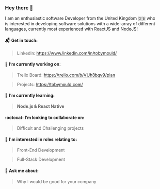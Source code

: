 ### Hey there 👋
I am an enthusiastic software Developer from the United Kingdom :uk: who is interested in developing software solutions with a wide-array of different languages, currently most experienced with ReactJS and NodeJS!

#### 📬 Get in touch: 
> LinkedIn: https://www.linkedin.com/in/tobymould/

#### 🔭 I’m currently working on:
 > Trello Board: https://trello.com/b/VUh8bqv9/plan
 
 > Projects: https://tobymould.com/

#### 🌱 I’m currently learning: 
> __Node.js & React Native__

#### :octocat: I’m looking to collaborate on:
> Difficult and Challenging projects 

#### 👷 I'm interested in roles relating to:
> Front-End Development

> Full-Stack Development

#### 💬 Ask me about:
> Why I would be good for your company


<!--
**tobymould/tobymould** is a ✨ _special_ ✨ repository because its `README.md` (this file) appears on your GitHub profile.

Here are some ideas to get you started:

- 🔭 I’m currently working on ...
- 🌱 I’m currently learning ...
- 👯 I’m looking to collaborate on ...
- 🤔 I’m looking for help with ...
- 💬 Ask me about ...
- 📫 How to reach me: ...
- 😄 Pronouns: ...
- ⚡ Fun fact: ...
-->
